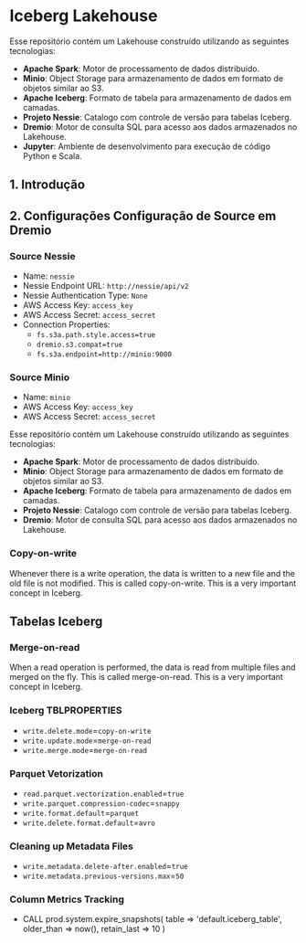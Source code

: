 
# Iceberg Lakehouse

Esse repositório contém um Lakehouse construído utilizando as seguintes tecnologias:

- **Apache Spark**: Motor de processamento de dados distribuído.
- **Minio**: Object Storage para armazenamento de dados em formato de objetos similar ao S3.
- **Apache Iceberg**: Formato de tabela para armazenamento de dados em camadas.
- **Projeto Nessie**: Catalogo com controle de versão para tabelas Iceberg.
- **Dremio**: Motor de consulta SQL para acesso aos dados armazenados no Lakehouse.
- **Jupyter**: Ambiente de desenvolvimento para execução de código Python e Scala.


## 1. Introdução



## 2. Configurações Configuração de Source em Dremio

### Source Nessie

- Name:  `nessie`
- Nessie Endpoint URL: `http://nessie/api/v2`
- Nessie Authentication Type: `None`
- AWS Access Key: `access_key`
- AWS Access Secret: `access_secret`
- Connection Properties:
  - `fs.s3a.path.style.access=true`
  - `dremio.s3.compat=true`
  - `fs.s3a.endpoint=http://minio:9000`

### Source Minio

- Name:  `minio`
- AWS Access Key: `access_key`
- AWS Access Secret: `access_secret`



Esse repositório contém um Lakehouse construído utilizando as seguintes tecnologias:

- **Apache Spark**: Motor de processamento de dados distribuído.
- **Minio**: Object Storage para armazenamento de dados em formato de objetos similar ao S3.
- **Apache Iceberg**: Formato de tabela para armazenamento de dados em camadas.
- **Projeto Nessie**: Catalogo com controle de versão para tabelas Iceberg.
- **Dremio**: Motor de consulta SQL para acesso aos dados armazenados no Lakehouse.

### Copy-on-write

Whenever there is a write operation, the data is written to a new file and the old file is not modified. This is called copy-on-write. This is a very important concept in Iceberg.



## Tabelas Iceberg


### Merge-on-read

When a read operation is performed, the data is read from multiple files and merged on the fly. This is called merge-on-read. This is a very important concept in Iceberg.


### Iceberg TBLPROPERTIES

- `write.delete.mode`=`copy-on-write`
- `write.update.mode`=`merge-on-read`
- `write.merge.mode`=`merge-on-read`

### Parquet Vetorization

- `read.parquet.vectorization.enabled`=`true`
- `write.parquet.compression-codec`=`snappy`
- `write.format.default`=`parquet`
- `write.delete.format.default`=`avro`

### Cleaning up Metadata Files

- `write.metadata.delete-after.enabled`=`true`
- `write.metadata.previous-versions.max`=`50`

### Column Metrics Tracking



- CALL prod.system.expire_snapshots(
    table => 'default.iceberg_table',
    older_than => now(),
    retain_last => 10
)